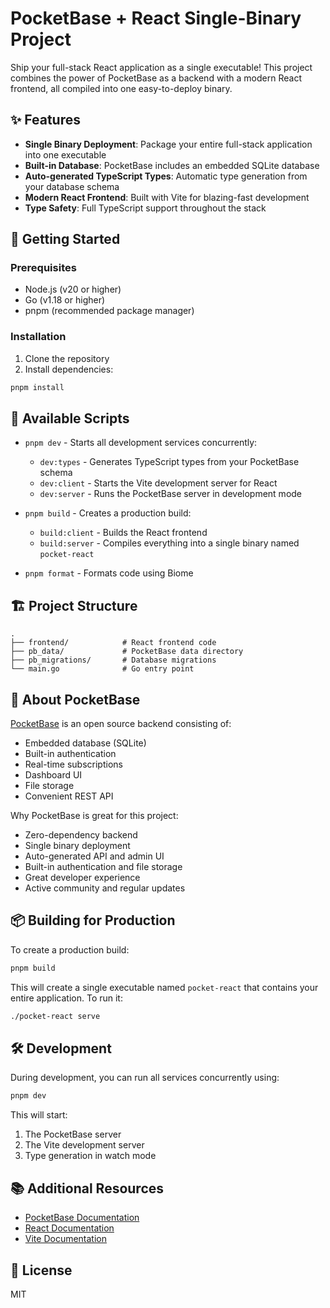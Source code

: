 # PocketBase + React Single-Binary Project

Ship your full-stack React application as a single executable! 
This project combines the power of PocketBase as a backend with a modern React frontend, all compiled into one easy-to-deploy binary.

## ✨ Features

- **Single Binary Deployment**: Package your entire full-stack application into one executable
- **Built-in Database**: PocketBase includes an embedded SQLite database
- **Auto-generated TypeScript Types**: Automatic type generation from your database schema
- **Modern React Frontend**: Built with Vite for blazing-fast development
- **Type Safety**: Full TypeScript support throughout the stack

## 🚀 Getting Started

### Prerequisites

- Node.js (v20 or higher)
- Go (v1.18 or higher)
- pnpm (recommended package manager)

### Installation

1. Clone the repository
2. Install dependencies:

```bash
pnpm install
```

## 📝 Available Scripts

- `pnpm dev` - Starts all development services concurrently:
  - `dev:types` - Generates TypeScript types from your PocketBase schema
  - `dev:client` - Starts the Vite development server for React
  - `dev:server` - Runs the PocketBase server in development mode

- `pnpm build` - Creates a production build:
  - `build:client` - Builds the React frontend
  - `build:server` - Compiles everything into a single binary named `pocket-react`

- `pnpm format` - Formats code using Biome

## 🏗️ Project Structure

```
.
├── frontend/            # React frontend code
├── pb_data/             # PocketBase data directory
├── pb_migrations/       # Database migrations
└── main.go              # Go entry point
```

## 🔧 About PocketBase

[PocketBase](https://pocketbase.io) is an open source backend consisting of:
- Embedded database (SQLite)
- Built-in authentication
- Real-time subscriptions
- Dashboard UI
- File storage
- Convenient REST API

Why PocketBase is great for this project:
- Zero-dependency backend
- Single binary deployment
- Auto-generated API and admin UI
- Built-in authentication and file storage
- Great developer experience
- Active community and regular updates

## 📦 Building for Production

To create a production build:

```bash
pnpm build
```

This will create a single executable named `pocket-react` that contains your entire application. To run it:

```bash
./pocket-react serve
```

## 🛠️ Development

During development, you can run all services concurrently using:

```bash
pnpm dev
```

This will start:
1. The PocketBase server
2. The Vite development server
3. Type generation in watch mode

## 📚 Additional Resources

- [PocketBase Documentation](https://pocketbase.io/docs/)
- [React Documentation](https://react.dev)
- [Vite Documentation](https://vitejs.dev)

## 📄 License

MIT
